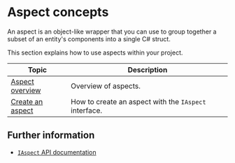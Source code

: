 # Aspect concepts

An aspect is an object-like wrapper that you can use to group together a subset of an entity's components into a single C# struct.

This section explains how to use aspects within your project.

|**Topic**|**Description**|
|---|---|
|[Aspect overview](aspects-concepts.md)|Overview of aspects.|
|[Create an aspect](aspects-create.md)|How to create an aspect with the `IAspect` interface.|

## Further information

* [`IAspect` API documentation](xref:Unity.Entities.IAspect)
